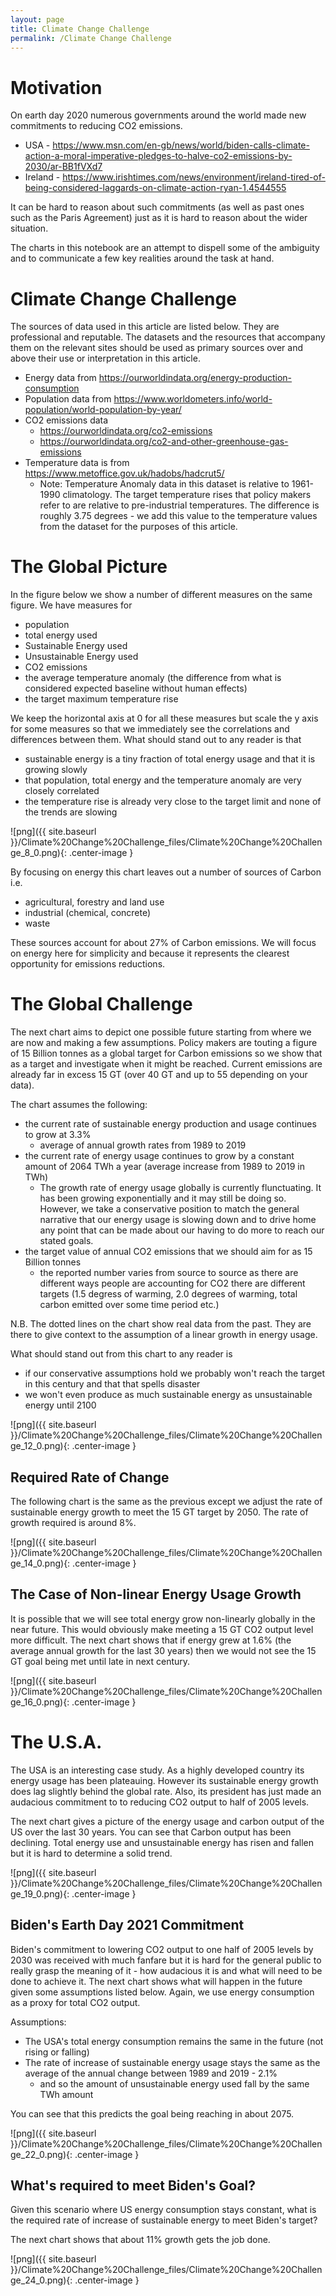 ```yaml
---
layout: page
title: Climate Change Challenge
permalink: /Climate Change Challenge
---
```


# Motivation

On earth day 2020 numerous governments around the world made new commitments to reducing CO2 emissions. 

- USA - https://www.msn.com/en-gb/news/world/biden-calls-climate-action-a-moral-imperative-pledges-to-halve-co2-emissions-by-2030/ar-BB1fVXd7
- Ireland - https://www.irishtimes.com/news/environment/ireland-tired-of-being-considered-laggards-on-climate-action-ryan-1.4544555

It can be hard to reason about such commitments (as well as past ones such as the Paris Agreement) just as it is hard to reason about the wider situation.

The charts in this notebook are an attempt to dispell some of the ambiguity and to communicate a few key realities around the task at hand.

# Climate Change Challenge

The sources of data used in this article are listed below. They are professional and reputable. The datasets and the resources that accompany them on the relevant sites should be used as primary sources over and above their use or interpretation in this article.

- Energy data from https://ourworldindata.org/energy-production-consumption
- Population data from https://www.worldometers.info/world-population/world-population-by-year/
- CO2 emissions data
    - https://ourworldindata.org/co2-emissions
    - https://ourworldindata.org/co2-and-other-greenhouse-gas-emissions
- Temperature data is from https://www.metoffice.gov.uk/hadobs/hadcrut5/
    - Note: Temperature Anomaly data in this dataset is relative to 1961-1990 climatology. The target temperature rises that policy makers refer to are relative to pre-industrial temperatures. The difference is roughly 3.75 degrees - we add this value to the temperature values from the dataset for the purposes of this article.
 


# The Global Picture

In the figure below we show a number of different measures on the same figure. We have measures for
- population
- total energy used
- Sustainable Energy used
- Unsustainable Energy used
- CO2 emissions
- the average temperature anomaly (the difference from what is considered expected baseline without human effects)
- the target maximum temperature rise

We keep the horizontal axis at 0 for all these measures but scale the y axis for some measures so that we immediately see the correlations and differences between them. What should stand out to any reader is that

- sustainable energy is a tiny fraction of total energy usage and that it is growing slowly
- that population, total energy and the temperature anomaly are very closely correlated
- the temperature rise is already very close to the target limit and none of the trends are slowing



![png]({{ site.baseurl }}/Climate%20Change%20Challenge_files/Climate%20Change%20Challenge_8_0.png){: .center-image }

By focusing on energy this chart leaves out a number of sources of Carbon i.e.

- agricultural, forestry and land use
- industrial (chemical, concrete)
- waste

These sources account for about 27% of Carbon emissions. We will focus on energy here for simplicity and because it represents the clearest opportunity for emissions reductions.

# The Global Challenge

The next chart aims to depict one possible future starting from where we are now and making a few assumptions. Policy makers are touting a figure of 15 Billion tonnes as a global target for Carbon emissions so we show that as a target and investigate when it might be reached. Current emissions are already far in excess 15 GT (over 40 GT and up to 55 depending on your data). 

The chart assumes the following:

- the current rate of sustainable energy production and usage continues to grow at 3.3% 
    - average of annual growth rates from 1989 to 2019
- the current rate of energy usage continues to grow by a constant amount of 2064 TWh a year (average increase from 1989 to 2019 in TWh)
    - The growth rate of energy usage globally is currently flunctuating. It has been growing exponentially and it may still be doing so. However, we take a conservative position to match the general narrative that our energy usage is slowing down and to drive home any point that can be made about our having to do more to reach our stated goals.
- the target value of annual CO2 emissions that we should aim for as 15 Billion tonnes
    - the reported number varies from source to source as there are different ways people are accounting for CO2 there are different targets (1.5 degress of warming, 2.0 degrees of warming, total carbon emitted over some time period etc.)

N.B. The dotted lines on the chart show real data from the past. They are there to give context to the assumption of a linear growth in energy usage.

What should stand out from this chart to any reader is

- if our conservative assumptions hold we probably won't reach the target in this century and that that spells disaster
- we won't even produce as much sustainable energy as unsustainable energy until 2100

![png]({{ site.baseurl }}/Climate%20Change%20Challenge_files/Climate%20Change%20Challenge_12_0.png){: .center-image }


## Required Rate of Change

The following chart is the same as the previous except we adjust the rate of sustainable energy growth to meet the 15 GT target by 2050. The rate of growth required is around 8%.

![png]({{ site.baseurl }}/Climate%20Change%20Challenge_files/Climate%20Change%20Challenge_14_0.png){: .center-image }

## The Case of Non-linear Energy Usage Growth

It is possible that we will see total energy grow non-linearly globally in the near future. This would obviously make meeting a 15 GT CO2 output level more difficult. The next chart shows that if energy grew at 1.6% (the average annual growth for the last 30 years) then we would not see the 15 GT goal being met until late in next century.

![png]({{ site.baseurl }}/Climate%20Change%20Challenge_files/Climate%20Change%20Challenge_16_0.png){: .center-image }

# The U.S.A.

The USA is an interesting case study. As a highly developed country its energy usage has been plateauing. However its sustainable energy growth does lag slightly behind the global rate. Also, its president has just made an audacious commitment to to reducing CO2 output to half of 2005 levels. 

The next chart gives a picture of the energy usage and carbon output of the US over the last 30 years. You can see that Carbon output has been declining. Total energy use and unsustainable energy has risen and fallen but it is hard to determine a solid trend.

![png]({{ site.baseurl }}/Climate%20Change%20Challenge_files/Climate%20Change%20Challenge_19_0.png){: .center-image }

## Biden's Earth Day 2021 Commitment

Biden's commitment to lowering CO2 output to one half of 2005 levels by 2030 was received with much fanfare but it is hard for the general public to really grasp the meaning of it - how audacious it is and what will need to be done to achieve it. The next chart shows what will happen in the future given some assumptions listed below. Again, we use energy consumption as a proxy for total CO2 output. 

Assumptions:

- The USA's total energy consumption remains the same in the future (not rising or falling)
- The rate of increase of sustainable energy usage stays the same as the average of the annual change between 1989 and 2019 - 2.1%
    - and so the amount of unsustainable energy used fall by the same TWh amount

You can see that this predicts the goal being reaching in about 2075.

![png]({{ site.baseurl }}/Climate%20Change%20Challenge_files/Climate%20Change%20Challenge_22_0.png){: .center-image }

## What's required to meet Biden's Goal?

Given this scenario where US energy consumption stays constant, what is the required rate of increase of sustainable energy to meet Biden's target?

The next chart shows that about 11% growth gets the job done.

![png]({{ site.baseurl }}/Climate%20Change%20Challenge_files/Climate%20Change%20Challenge_24_0.png){: .center-image }
